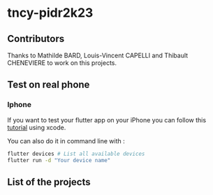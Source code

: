 # tncy-pidr2k23

## Contributors

Thanks to Mathilde BARD, Louis-Vincent CAPELLI and Thibault CHENEVIERE to work on this projects.

## Test on real phone

### Iphone

If you want to test your flutter app on your iPhone you can follow this [tutorial](https://medium.com/front-end-weekly/how-to-test-your-flutter-ios-app-on-your-ios-device-75924bfd75a8) using xcode.

You can also do it in command line with :

```bash
flutter devices # List all available devices
flutter run -d "Your device name"
```

## List of the projects

